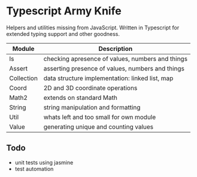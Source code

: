 Typescript Army Knife
=====================

Helpers and utilities missing from JavaScript. Written in Typescript for extended typing support and other goodness.

Module | Description
--- | ---
Is | checking apresence of values, numbers and things
Assert | asserting presence of values, numbers and things
Collection | data structure implementation: linked list, map
Coord | 2D and 3D coordinate operations
Math2 | extends on standard Math
String | string manipulation and formatting
Util | whats left and too small for own module
Value | generating unique and counting values

Todo
----

* unit tests using jasmine
* test automation
